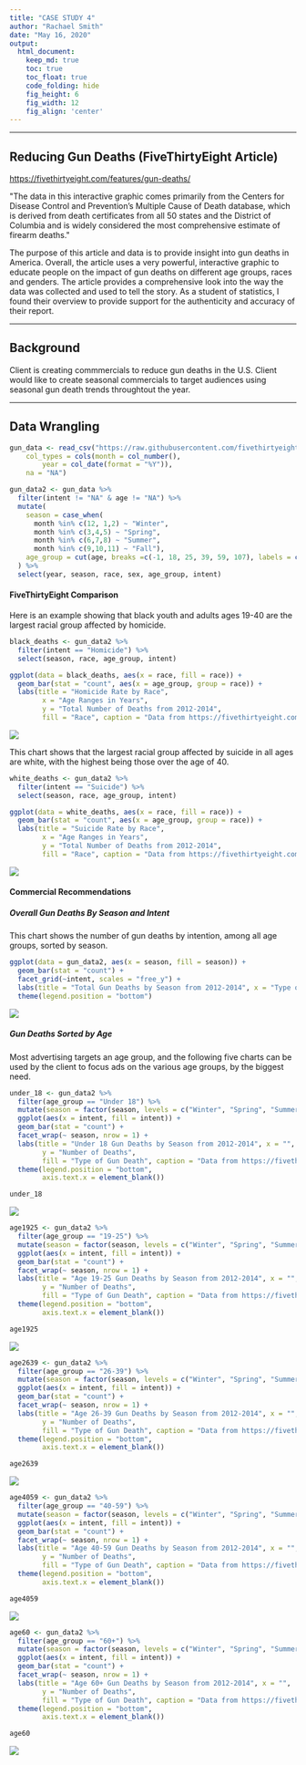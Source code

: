 ```yaml
---
title: "CASE STUDY 4"
author: "Rachael Smith"
date: "May 16, 2020"
output:
  html_document:  
    keep_md: true
    toc: true
    toc_float: true
    code_folding: hide
    fig_height: 6
    fig_width: 12
    fig_align: 'center'
---
```






-----

## Reducing Gun Deaths (FiveThirtyEight Article)
https://fivethirtyeight.com/features/gun-deaths/

"The data in this interactive graphic comes primarily from the Centers for Disease Control and Prevention’s Multiple Cause of Death database, which is derived from death certificates from all 50 states and the District of Columbia and is widely considered the most comprehensive estimate of firearm deaths."

The purpose of this article and data is to provide insight into gun deaths in America.  Overall, the article uses a very powerful, interactive graphic to educate people on the impact of gun deaths on different age groups, races and genders.  The article provides a comprehensive look into the way the data was collected and used to tell the story.  As a student of statistics, I found their overview to provide support for the authenticity and accuracy of their report.

-----

## Background

Client is creating commmercials to reduce gun deaths in the U.S.  Client would like to create seasonal commercials to target audiences using seasonal gun death trends throughtout the year.

-----

## Data Wrangling


```r
gun_data <- read_csv("https://raw.githubusercontent.com/fivethirtyeight/guns-data/master/full_data.csv", 
    col_types = cols(month = col_number(), 
        year = col_date(format = "%Y")), 
    na = "NA")

gun_data2 <- gun_data %>%
  filter(intent != "NA" & age != "NA") %>%
  mutate(
    season = case_when(
      month %in% c(12, 1,2) ~ "Winter",
      month %in% c(3,4,5) ~ "Spring",
      month %in% c(6,7,8) ~ "Summer",
      month %in% c(9,10,11) ~ "Fall"), 
    age_group = cut(age, breaks =c(-1, 18, 25, 39, 59, 107), labels = c("Under 18", "19-25", "26-39", "40-59", "60+")),
  ) %>%
  select(year, season, race, sex, age_group, intent)
```

#### FiveThirtyEight Comparison

Here is an example showing that black youth and adults ages 19-40 are the largest racial group affected by homicide. 


```r
black_deaths <- gun_data2 %>%
  filter(intent == "Homicide") %>%
  select(season, race, age_group, intent)

ggplot(data = black_deaths, aes(x = race, fill = race)) +
  geom_bar(stat = "count", aes(x = age_group, group = race)) +
  labs(title = "Homicide Rate by Race", 
        x = "Age Ranges in Years",
        y = "Total Number of Deaths from 2012-2014", 
        fill = "Race", caption = "Data from https://fivethirtyeight.com/features/gun-deaths/")
```

![](Case-Study-4_files/figure-html/unnamed-chunk-2-1.png)<!-- -->

This chart shows that the largest racial group affected by suicide in all ages are white, with the highest being those over the age of 40.


```r
white_deaths <- gun_data2 %>%
  filter(intent == "Suicide") %>%
  select(season, race, age_group, intent)

ggplot(data = white_deaths, aes(x = race, fill = race)) +
  geom_bar(stat = "count", aes(x = age_group, group = race)) +
  labs(title = "Suicide Rate by Race", 
        x = "Age Ranges in Years",
        y = "Total Number of Deaths from 2012-2014", 
        fill = "Race", caption = "Data from https://fivethirtyeight.com/features/gun-deaths/")
```

![](Case-Study-4_files/figure-html/unnamed-chunk-3-1.png)<!-- -->

#### Commercial Recommendations

##### Overall Gun Deaths By Season and Intent

This chart shows the number of gun deaths by intention, among all age groups, sorted by season.


```r
ggplot(data = gun_data2, aes(x = season, fill = season)) +
  geom_bar(stat = "count") +
  facet_grid(~intent, scales = "free_y") +
  labs(title = "Total Gun Deaths by Season from 2012-2014", x = "Type of Gun Deaths", y = "Number of Gun Deaths", fill = "Season", caption = "Data from https://fivethirtyeight.com/features/gun-deaths/") +
  theme(legend.position = "bottom")
```

![](Case-Study-4_files/figure-html/plot_data-1.png)<!-- -->

##### Gun Deaths Sorted by Age
Most advertising targets an age group, and the following five charts can be used by the client to focus ads on the various age groups, by the biggest need.  

```r
under_18 <- gun_data2 %>% 
  filter(age_group == "Under 18") %>% 
  mutate(season = factor(season, levels = c("Winter", "Spring", "Summer", "Fall"))) %>%
  ggplot(aes(x = intent, fill = intent)) +
  geom_bar(stat = "count") +
  facet_wrap(~ season, nrow = 1) +
  labs(title = "Under 18 Gun Deaths by Season from 2012-2014", x = "",
        y = "Number of Deaths", 
        fill = "Type of Gun Death", caption = "Data from https://fivethirtyeight.com/features/gun-deaths/") +
  theme(legend.position = "bottom", 
        axis.text.x = element_blank())

under_18
```

![](Case-Study-4_files/figure-html/unnamed-chunk-4-1.png)<!-- -->


```r
age1925 <- gun_data2 %>% 
  filter(age_group == "19-25") %>% 
  mutate(season = factor(season, levels = c("Winter", "Spring", "Summer", "Fall"))) %>%
  ggplot(aes(x = intent, fill = intent)) +
  geom_bar(stat = "count") +
  facet_wrap(~ season, nrow = 1) +
  labs(title = "Age 19-25 Gun Deaths by Season from 2012-2014", x = "",
        y = "Number of Deaths", 
        fill = "Type of Gun Death", caption = "Data from https://fivethirtyeight.com/features/gun-deaths/") +
  theme(legend.position = "bottom", 
        axis.text.x = element_blank())

age1925
```

![](Case-Study-4_files/figure-html/unnamed-chunk-5-1.png)<!-- -->


```r
age2639 <- gun_data2 %>% 
  filter(age_group == "26-39") %>% 
  mutate(season = factor(season, levels = c("Winter", "Spring", "Summer", "Fall"))) %>%
  ggplot(aes(x = intent, fill = intent)) +
  geom_bar(stat = "count") +
  facet_wrap(~ season, nrow = 1) +
  labs(title = "Age 26-39 Gun Deaths by Season from 2012-2014", x = "",
        y = "Number of Deaths", 
        fill = "Type of Gun Death", caption = "Data from https://fivethirtyeight.com/features/gun-deaths/") +
  theme(legend.position = "bottom", 
        axis.text.x = element_blank())

age2639
```

![](Case-Study-4_files/figure-html/unnamed-chunk-6-1.png)<!-- -->


```r
age4059 <- gun_data2 %>% 
  filter(age_group == "40-59") %>% 
  mutate(season = factor(season, levels = c("Winter", "Spring", "Summer", "Fall"))) %>%
  ggplot(aes(x = intent, fill = intent)) +
  geom_bar(stat = "count") +
  facet_wrap(~ season, nrow = 1) +
  labs(title = "Age 40-59 Gun Deaths by Season from 2012-2014", x = "",
        y = "Number of Deaths", 
        fill = "Type of Gun Death", caption = "Data from https://fivethirtyeight.com/features/gun-deaths/") +
  theme(legend.position = "bottom", 
        axis.text.x = element_blank())

age4059
```

![](Case-Study-4_files/figure-html/unnamed-chunk-7-1.png)<!-- -->


```r
age60 <- gun_data2 %>% 
  filter(age_group == "60+") %>% 
  mutate(season = factor(season, levels = c("Winter", "Spring", "Summer", "Fall"))) %>%
  ggplot(aes(x = intent, fill = intent)) +
  geom_bar(stat = "count") +
  facet_wrap(~ season, nrow = 1) +
  labs(title = "Age 60+ Gun Deaths by Season from 2012-2014", x = "",
        y = "Number of Deaths", 
        fill = "Type of Gun Death", caption = "Data from https://fivethirtyeight.com/features/gun-deaths/") +
  theme(legend.position = "bottom", 
        axis.text.x = element_blank())

age60
```

![](Case-Study-4_files/figure-html/unnamed-chunk-8-1.png)<!-- -->

